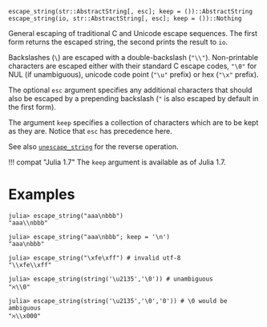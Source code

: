 ```
escape_string(str::AbstractString[, esc]; keep = ())::AbstractString
escape_string(io, str::AbstractString[, esc]; keep = ())::Nothing
```

General escaping of traditional C and Unicode escape sequences. The first form returns the escaped string, the second prints the result to `io`.

Backslashes (`\`) are escaped with a double-backslash (`"\\"`). Non-printable characters are escaped either with their standard C escape codes, `"\0"` for NUL (if unambiguous), unicode code point (`"\u"` prefix) or hex (`"\x"` prefix).

The optional `esc` argument specifies any additional characters that should also be escaped by a prepending backslash (`"` is also escaped by default in the first form).

The argument `keep` specifies a collection of characters which are to be kept as they are. Notice that `esc` has precedence here.

See also [`unescape_string`](@ref) for the reverse operation.

!!! compat "Julia 1.7"
    The `keep` argument is available as of Julia 1.7.


# Examples

```jldoctest
julia> escape_string("aaa\nbbb")
"aaa\\nbbb"

julia> escape_string("aaa\nbbb"; keep = '\n')
"aaa\nbbb"

julia> escape_string("\xfe\xff") # invalid utf-8
"\\xfe\\xff"

julia> escape_string(string('\u2135','\0')) # unambiguous
"ℵ\\0"

julia> escape_string(string('\u2135','\0','0')) # \0 would be ambiguous
"ℵ\\x000"
```
